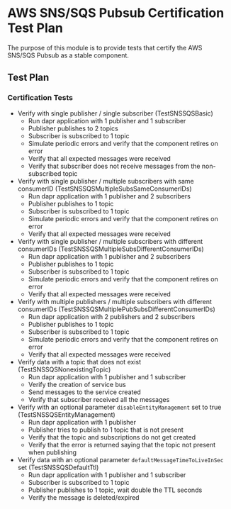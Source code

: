 # AWS SNS/SQS Pubsub Certification Test Plan
The purpose of this module is to provide tests that certify the AWS SNS/SQS Pubsub as a stable component.

## Test Plan
### Certification Tests
- Verify with single publisher / single subscriber (TestSNSSQSBasic)
   - Run dapr application with 1 publisher and 1 subscriber
   - Publisher publishes to 2 topics
   - Subscriber is subscribed to 1 topic
   - Simulate periodic errors and verify that the component retires on error
   - Verify that all expected messages were received
   - Verify that subscriber does not receive messages from the non-subscribed topic
- Verify with single publisher / multiple subscribers with same consumerID (TestSNSSQSMultipleSubsSameConsumerIDs)
   - Run dapr application with 1 publisher and 2 subscribers
   - Publisher publishes to 1 topic
   - Subscriber is subscribed to 1 topic
   - Simulate periodic errors and verify that the component retires on error
   - Verify that all expected messages were received
- Verify with single publisher / multiple subscribers with different consumerIDs (TestSNSSQSMultipleSubsDifferentConsumerIDs)
   - Run dapr application with 1 publisher and 2 subscribers
   - Publisher publishes to 1 topic
   - Subscriber is subscribed to 1 topic
   - Simulate periodic errors and verify that the component retires on error
   - Verify that all expected messages were received
- Verify with multiple publishers / multiple subscribers with different consumerIDs (TestSNSSQSMultiplePubSubsDifferentConsumerIDs)
   - Run dapr application with 2 publishers and 2 subscribers
   - Publisher publishes to 1 topic
   - Subscriber is subscribed to 1 topic
   - Simulate periodic errors and verify that the component retires on error
   - Verify that all expected messages were received
- Verify data with a topic that does not exist (TestSNSSQSNonexistingTopic)
   - Run dapr application with 1 publisher and 1 subscriber
   - Verify the creation of service bus
   - Send messages to the service created
   - Verify that subscriber received all the messages
- Verify with an optional parameter `disableEntityManagement` set to true (TestSNSSQSEntityManagement)
   - Run dapr application with 1 publisher
   - Publisher tries to publish to 1 topic that is not present
   - Verify that the topic and subscriptions do not get created
   - Verify that the error is returned saying that the topic not present when publishing
- Verify data with an optional parameter `defaultMessageTimeToLiveInSec` set (TestSNSSQSDefaultTtl)
   - Run dapr application with 1 publisher and 1 subscriber
   - Subscriber is subscribed to 1 topic
   - Publisher publishes to 1 topic, wait double the TTL seconds
   - Verify the message is deleted/expired